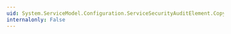 ```yaml
---
uid: System.ServiceModel.Configuration.ServiceSecurityAuditElement.CopyFrom(System.ServiceModel.Configuration.ServiceModelExtensionElement)
internalonly: False
---
```

